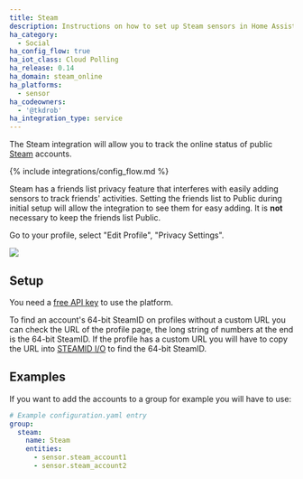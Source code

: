 ```yaml
---
title: Steam
description: Instructions on how to set up Steam sensors in Home Assistant.
ha_category:
  - Social
ha_config_flow: true
ha_iot_class: Cloud Polling
ha_release: 0.14
ha_domain: steam_online
ha_platforms:
  - sensor
ha_codeowners:
  - '@tkdrob'
ha_integration_type: service
---
```


The Steam integration will allow you to track the online status of public [Steam](https://steamcommunity.com) accounts.

{% include integrations/config_flow.md %}

<div class='note'>

Steam has a friends list privacy feature that interferes with easily adding sensors to track friends' activities. Setting the friends list to Public during initial setup will allow the integration to see them for easy adding. It is **not** necessary to keep the friends list Public.

Go to your profile, select "Edit Profile", "Privacy Settings".

</div>

<p class='img'>
  <img src='/images/screenshots/steam_privacy_settings.png' />
</p>

## Setup

You need a [free API key](https://steamcommunity.com/dev/apikey) to use the platform.

To find an account's 64-bit SteamID on profiles without a custom URL you can check the URL of the profile page, the long string of numbers at the end is the 64-bit SteamID. If the profile has a custom URL you will have to copy the URL into [STEAMID I/O](https://steamid.io/) to find the 64-bit SteamID.

## Examples

If you want to add the accounts to a group for example you will have to use:

```yaml
# Example configuration.yaml entry
group:
  steam:
    name: Steam
    entities:
      - sensor.steam_account1
      - sensor.steam_account2
```
